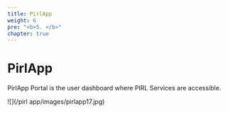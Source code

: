```yaml
---
title: PirlApp
weight: 6
pre: "<b>5. </b>"
chapter: true
---
```


# PirlApp


PirlApp Portal is the user dashboard where PIRL Services are accessible.


![](/pirl app/images/pirlapp17.jpg)